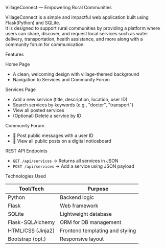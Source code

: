 VillageConnect — Empowering Rural Communities

VillageConnect is a simple and impactful web application built using Flask(Python) and SQLite.  
It is designed to support rural communities by providing a platform where users can share, discover, and request local services such as water delivery, transportation, health assistance, and more along with a community forum for communication.

Features

Home Page
- A clean, welcoming design with village-themed background
- Navigation to Services and Community Forum

Services Page
- Add a new service (title, description, location, user ID)
- Search services by keywords (e.g., "doctor", "transport")
- View all posted services
- (Optional) Delete a service by ID

Community Forum
- 📝 Post public messages with a user ID
- 💬 View all public posts on a digital noticeboard

REST API Endpoints
- `GET /api/services` → Returns all services in JSON
- `POST /api/services` → Add a service using JSON payload

Technologies Used

| Tool/Tech         | Purpose                            |
|-------------------|-------------------------------------|
| Python            | Backend logic                      |
| Flask             | Web framework                      |
| SQLite            | Lightweight database               |
| Flask-SQLAlchemy  | ORM for DB management              |
| HTML/CSS (Jinja2) | Frontend templating and styling    |
| Bootstrap (opt.)  | Responsive layout                  |


